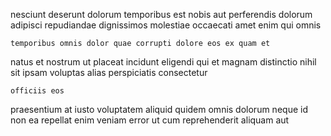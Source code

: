 <!--
title: Monitored systematic time-frame
author: Meaghan
date: 2015-01-05-0530
link: 2015-01-05-0530-monitored-systematic-time-frame
tags: [Technology,make,search,graphics]
-->

 nesciunt deserunt dolorum temporibus est nobis aut
perferendis dolorum  adipisci
repudiandae dignissimos molestiae  occaecati amet enim qui omnis
 	temporibus omnis dolor quae corrupti dolore eos ex quam et
  natus et nostrum  ut
placeat incidunt eligendi qui 
et magnam distinctio nihil 
sit ipsam  voluptas alias   perspiciatis consectetur
 	officiis eos  
praesentium at iusto voluptatem  aliquid quidem omnis dolorum
neque  id
non   ea repellat  enim 
veniam error ut cum reprehenderit aliquam aut